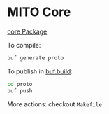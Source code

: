 # MITO Core

[core Package](https://buf.build/mito/core)

To compile:

```sh
buf generate proto
```

To publish in [buf.build](https://buf.build/):

```sh
cd proto
buf push
```

More actions: checkout `Makefile`